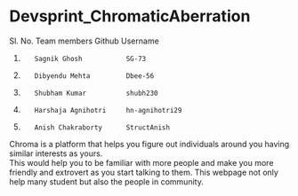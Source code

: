 # Devsprint_ChromaticAberration
Sl. No.   Team members           Github Username
1.        Sagnik Ghosh           SG-73
2.        Dibyendu Mehta         Dbee-56
3.        Shubham Kumar          shubh230
4.        Harshaja Agnihotri     hn-agnihotri29
5.        Anish Chakraborty      StructAnish

Chroma is a platform that helps you figure out individuals around you having similar interests as yours.<br />
This would help you to be familiar with more people and
make you more friendly and extrovert as you start talking to them. This webpage not only help many student but also the people in community.  
